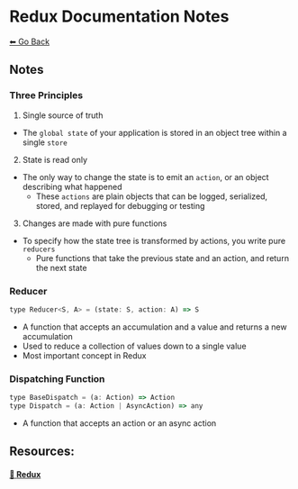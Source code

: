 # Redux Documentation Notes
[⬅ Go Back](/week4.md)

## Notes
### Three Principles
1. Single source of truth
  - The `global state` of your application is stored in an object tree within a single `store`

2. State is read only
  - The only way to change the state is to emit an `action`, or an object describing what happened
    - These `actions` are plain objects that can be logged, serialized, stored, and replayed for debugging or testing

3. Changes are made with pure functions
  - To specify how the state tree is transformed by actions, you write pure `reducers`
    - Pure functions that take the previous state and an action, and return the next state
  
### Reducer
```Javascript
type Reducer<S, A> = (state: S, action: A) => S
```
- A function that accepts an accumulation and a value and returns a new accumulation
- Used to reduce a collection of values down to a single value
- Most important concept in Redux

### Dispatching Function
```Javascript
type BaseDispatch = (a: Action) => Action
type Dispatch = (a: Action | AsyncAction) => any
```
- A function that accepts an action or an async action

## Resources:

#### [🔗 **Redux**](https://redux.js.org/)